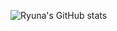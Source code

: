 ![Ryuna's GitHub stats](https://github-readme-stats.vercel.app/api?username=anottrx&theme=buefy&show_icons=true)


 <!-- <p align="center" style="display: flex; flex-wrap: nowrap">
    <img width="42.5%"
      src="https://github-readme-stats.vercel.app/api?username=anottrx&theme=noctis_minimus&count_private=true&show_icons=true" />
    <img width="35.5%"
      src="https://github-readme-stats.vercel.app/api/top-langs?username=anottrx&exclude_repo=react-study-project,follow-courses,JS-Array-Challenge&layout=compact&theme=noctis_minimus" />
  </p> -->
   <!-- 
  <p align="center">
    <img width="82%" src="https://github.com/anottrx/anottrx/blob/output/github-snake.svg" />
  </p>
  -->


<!--
[![Top Langs](https://github-readme-stats.vercel.app/api/top-langs/?username=anottrx&layout=compact&theme=buefy)](https://github.com/anottrx/github-readme-stats)
[![Solved.ac프로필](http://mazassumnida.wtf/api/v2/generate_badge?boj=riley)](https://solved.ac/riley)
-->
